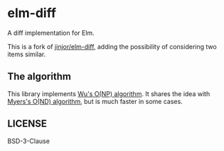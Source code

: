 # elm-diff
A diff implementation for Elm.

This is a fork of [jinjor/elm-diff](https://github.com/jinjor/elm-diff), adding the possibility of considering two items similar.

## The algorithm

This library implements [Wu's O(NP) algorithm](http://myerslab.mpi-cbg.de/wp-content/uploads/2014/06/np_diff.pdf). It shares the idea with [Myers's O(ND) algorithm](http://www.xmailserver.org/diff2.pdf), but is much faster in some cases.

## LICENSE

BSD-3-Clause
